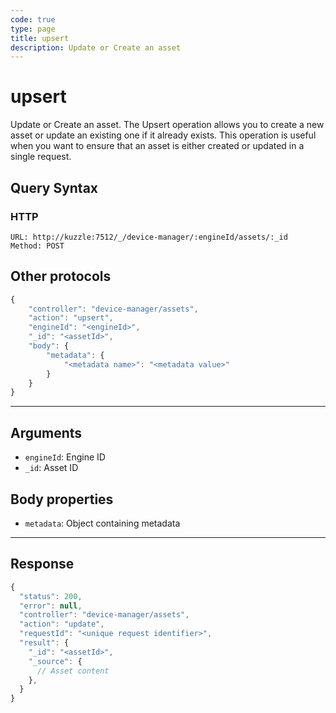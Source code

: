 ```yaml
---
code: true
type: page
title: upsert
description: Update or Create an asset
---
```


# upsert

Update or Create an asset.
The Upsert operation allows you to create a new asset or update an existing one if it already exists. This operation is useful when you want to ensure that an asset is either created or updated in a single request.

## Query Syntax

### HTTP

```http
URL: http://kuzzle:7512/_/device-manager/:engineId/assets/:_id
Method: POST
```

## Other protocols

```js
{
    "controller": "device-manager/assets",
    "action": "upsert",
    "engineId": "<engineId>",
    "_id": "<assetId>",
    "body": {
        "metadata": {
            "<metadata name>": "<metadata value>"
        }
    }
}
```

---

## Arguments

- `engineId`: Engine ID
- `_id`: Asset ID

## Body properties

- `metadata`: Object containing metadata

---

## Response

```js
{
  "status": 200,
  "error": null,
  "controller": "device-manager/assets",
  "action": "update",
  "requestId": "<unique request identifier>",
  "result": {
    "_id": "<assetId>",
    "_source": {
      // Asset content
    },
  }
}
```
